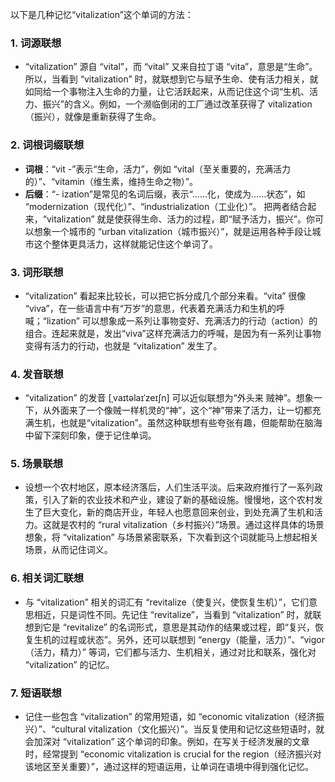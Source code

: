 以下是几种记忆“vitalization”这个单词的方法：

### 1. 词源联想
 - “vitalization” 源自 “vital”，而 “vital” 又来自拉丁语 “vita”，意思是“生命”。所以，当看到 “vitalization” 时，就联想到它与赋予生命、使有活力相关，就如同给一个事物注入生命的力量，让它活跃起来，从而记住这个词“生机、活力、振兴”的含义。例如，一个濒临倒闭的工厂通过改革获得了 vitalization（振兴），就像是重新获得了生命。

### 2. 词根词缀联想
 - **词根**：“vit -”表示“生命，活力”，例如 “vital（至关重要的，充满活力的）”、“vitamin（维生素，维持生命之物）”。
 - **后缀**：“- ization”是常见的名词后缀，表示“……化，使成为……状态”，如 “modernization（现代化）”、“industrialization（工业化）”。
  把两者结合起来，“vitalization” 就是使获得生命、活力的过程，即“赋予活力，振兴”。你可以想象一个城市的 “urban vitalization（城市振兴）”，就是运用各种手段让城市这个整体更具活力，这样就能记住这个单词了。

### 3. 词形联想
 - “vitalization” 看起来比较长，可以把它拆分成几个部分来看。“vita” 很像 “viva”，在一些语言中有“万岁”的意思，代表着充满活力和生机的呼喊；“lization” 可以想象成一系列让事物变好、充满活力的行动（action）的组合。连起来就是，发出“viva”这样充满活力的呼喊，是因为有一系列让事物变得有活力的行动，也就是 “vitalization” 发生了。

### 4. 发音联想
 - “vitalization” 的发音 [ˌvaɪtəlaɪˈzeɪʃn] 可以近似联想为“外头来  贼神”。想象一下，从外面来了一个像贼一样机灵的“神”，这个“神”带来了活力，让一切都充满生机，也就是“vitalization”。虽然这种联想有些夸张有趣，但能帮助在脑海中留下深刻印象，便于记住单词。

### 5. 场景联想
 - 设想一个农村地区，原本经济落后，人们生活平淡。后来政府推行了一系列政策，引入了新的农业技术和产业，建设了新的基础设施。慢慢地，这个农村发生了巨大变化，新的商店开业，年轻人也愿意回来创业，到处充满了生机和活力。这就是农村的 “rural vitalization（乡村振兴）”场景。通过这样具体的场景想象，将 “vitalization” 与场景紧密联系，下次看到这个词就能马上想起相关场景，从而记住词义。

### 6. 相关词汇联想
 - 与 “vitalization” 相关的词汇有 “revitalize（使复兴，使恢复生机）”，它们意思相近，只是词性不同。先记住 “revitalize”，当看到 “vitalization” 时，就联想到它是 “revitalize” 的名词形式，意思是其动作的结果或过程，即“复兴，恢复生机的过程或状态”。另外，还可以联想到 “energy（能量，活力）”、“vigor（活力，精力）” 等词，它们都与活力、生机相关，通过对比和联系，强化对 “vitalization” 的记忆。

### 7. 短语联想
 - 记住一些包含 “vitalization” 的常用短语，如 “economic vitalization（经济振兴）”、“cultural vitalization（文化振兴）”。当反复使用和记忆这些短语时，就会加深对 “vitalization” 这个单词的印象。例如，在写关于经济发展的文章时，经常提到 “economic vitalization is crucial for the region（经济振兴对该地区至关重要）”，通过这样的短语运用，让单词在语境中得到强化记忆。 